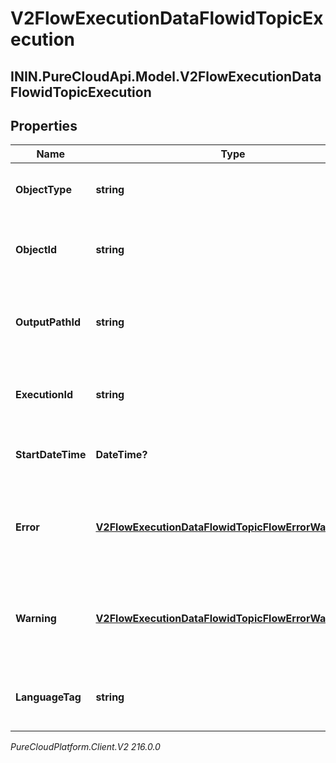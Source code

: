 # V2FlowExecutionDataFlowidTopicExecution

## ININ.PureCloudApi.Model.V2FlowExecutionDataFlowidTopicExecution

## Properties

|Name | Type | Description | Notes|
|------------ | ------------- | ------------- | -------------|
| **ObjectType** | **string** | The type of executionItem that was executed. | [optional] |
| **ObjectId** | **string** | If applicable, the actionId, menuId or taskId for the executionItem. | [optional] |
| **OutputPathId** | **string** | If applicable, the identifier of the OutputPath that was taken. | [optional] |
| **ExecutionId** | **string** | If applicable, the executionId for the executionItem. | [optional] |
| **StartDateTime** | **DateTime?** | This is the starting time of the executionItem. | [optional] |
| **Error** | [**V2FlowExecutionDataFlowidTopicFlowErrorWarningInfo**](V2FlowExecutionDataFlowidTopicFlowErrorWarningInfo) | Event generated when a Flow&#39;s Execution History is received and logged. | [optional] |
| **Warning** | [**V2FlowExecutionDataFlowidTopicFlowErrorWarningInfo**](V2FlowExecutionDataFlowidTopicFlowErrorWarningInfo) | Event generated when a Flow&#39;s Execution History is received and logged. | [optional] |
| **LanguageTag** | **string** | If applicable, the language tag associated set by the execution. | [optional] |



_PureCloudPlatform.Client.V2 216.0.0_
